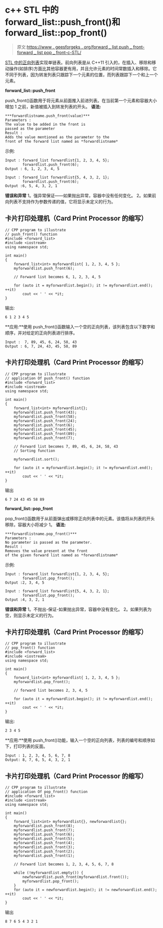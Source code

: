 # c++ STL 中的 forward_list::push_front()和 forward_list::pop_front()

> 原文:[https://www . geesforgeks . org/forward _ list push _ front-forward _ list pop _ front-c-STL/](https://www.geeksforgeeks.org/forward_listpush_front-forward_listpop_front-c-stl/)

[STL 中的正向列表](https://www.geeksforgeeks.org/forward-list-c-set-1-introduction-important-functions/)实现单链表。前向列表是从 C++11 引入的，在插入、移除和移动操作(如排序)方面比其他容器更有用，并且允许元素的时间常数插入和移除。它不同于列表，因为转发列表只跟踪下一个元素的位置，而列表跟踪下一个和上一个元素。

**forward_list::push_front**

push_front()函数用于将元素从前面推入前进列表。在当前第一个元素和容器大小增加 1 之前，新值被插入到转发列表的开头。
**语法:**

```
***forwardlistname.push_front(value)***
Parameters :
The value to be added in the front is 
passed as the parameter
Result :
Adds the value mentioned as the parameter to the
front of the forward list named as *forwardlistname*
```

示例:

```
Input : forward_list forwardlist{1, 2, 3, 4, 5};
        forwardlist.push_front(6);
Output : 6, 1, 2, 3, 4, 5

Input : forward_list forwardlist{5, 4, 3, 2, 1};
        forwardlist.push_front(6);
Output :6, 5, 4, 3, 2, 1
```

**错误和异常**
1。强异常保证——如果抛出异常，容器中没有任何变化。
2。如果前向列表不支持作为参数传递的值，它将显示未定义的行为。

## 卡片打印处理机（Card Print Processor 的缩写）

```
// CPP program to illustrate
// push_front() function
#include <forward_list>
#include <iostream>
using namespace std;

int main()
{
    forward_list<int> myforwardlist{ 1, 2, 3, 4, 5 };
    myforwardlist.push_front(6);

    // Forward list becomes 6, 1, 2, 3, 4, 5

    for (auto it = myforwardlist.begin(); it != myforwardlist.end(); ++it)
        cout << ' ' << *it;
}
```

输出:

```
6 1 2 3 4 5
```

**应用:**使用 push_front()函数输入一个空的正向列表，该列表包含以下数字和顺序，并对给定的正向列表进行排序。

```
Input :  7, 89, 45, 6, 24, 58, 43
Output : 6, 7, 24, 43, 45, 58, 89
```

## 卡片打印处理机（Card Print Processor 的缩写）

```
// CPP program to illustrate
// application Of push_front() function
#include <forward_list>
#include <iostream>
using namespace std;

int main()
{
    forward_list<int> myforwardlist{};
    myforwardlist.push_front(43);
    myforwardlist.push_front(58);
    myforwardlist.push_front(24);
    myforwardlist.push_front(6);
    myforwardlist.push_front(45);
    myforwardlist.push_front(89);
    myforwardlist.push_front(7);

    // Forward list becomes 7, 89, 45, 6, 24, 58, 43
    // Sorting function

    myforwardlist.sort();

    for (auto it = myforwardlist.begin(); it != myforwardlist.end(); ++it)
        cout << ' ' << *it;
}
```

输出

```
6 7 24 43 45 58 89
```

**forward_list::pop_front**

pop_front()函数用于从前面弹出或移除正向列表中的元素。该值将从列表的开头移除，容器大小将减少 1。
**语法:**

```
***forwardlistname.pop_front()***
Parameters :
No parameter is passed as the parameter.
Result :
Removes the value present at the front 
of the given forward list named as *forwardlistname*
```

示例:

```
Input : forward_list forwardlist{1, 2, 3, 4, 5};
        forwardlist.pop_front();
Output :2, 3, 4, 5

Input : forward_list forwardlist{5, 4, 3, 2, 1};
        forwardlist.pop_front();
Output :4, 3, 2, 1
```

**错误和异常**
1。不抛出-保证-如果抛出异常，容器中没有变化。
2。如果列表为空，则显示未定义的行为。

## 卡片打印处理机（Card Print Processor 的缩写）

```
// CPP program to illustrate
// pop_front() function
#include <forward_list>
#include <iostream>
using namespace std;

int main()
{
    forward_list<int> myforwardlist{ 1, 2, 3, 4, 5 };
    myforwardlist.pop_front();

    // forward list becomes 2, 3, 4, 5

    for (auto it = myforwardlist.begin(); it != myforwardlist.end(); ++it)
        cout << ' ' << *it;
}
```

输出:

```
2 3 4 5
```

**应用:**使用 push_front()功能，输入一个空的正向列表，列表的编号和顺序如下，打印列表的反面。

```
Input : 1, 2, 3, 4, 5, 6, 7, 8
Output: 8, 7, 6, 5, 4, 3, 2, 1
```

## 卡片打印处理机（Card Print Processor 的缩写）

```
// CPP program to illustrate
// application Of pop_front() function
#include <forward_list>
#include <iostream>
using namespace std;

int main()
{
    forward_list<int> myforwardlist{}, newforwardlist{};
    myforwardlist.push_front(8);
    myforwardlist.push_front(7);
    myforwardlist.push_front(6);
    myforwardlist.push_front(5);
    myforwardlist.push_front(4);
    myforwardlist.push_front(3);
    myforwardlist.push_front(2);
    myforwardlist.push_front(1);

    // Forward list becomes 1, 2, 3, 4, 5, 6, 7, 8

    while (!myforwardlist.empty()) {
        newforwardlist.push_front(myforwardlist.front());
        myforwardlist.pop_front();
    }
    for (auto it = newforwardlist.begin(); it != newforwardlist.end(); ++it)
        cout << ' ' << *it;
}
```

输出

```
8 7 6 5 4 3 2 1
```